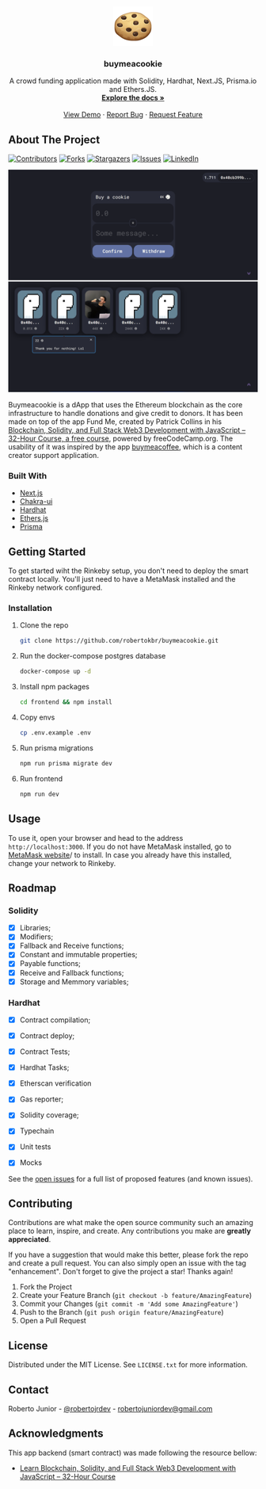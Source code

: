 <div id="top"></div>

<!-- PROJECT SHIELDS -->
<!--
*** I'm using markdown "reference style" links for readability.
*** Reference links are enclosed in brackets [ ] instead of parentheses ( ).
*** See the bottom of this document for the declaration of the reference variables
*** for contributors-url, forks-url, etc. This is an optional, concise syntax you may use.
*** https://www.markdownguide.org/basic-syntax/#reference-style-links
-->
<!-- PROJECT LOGO -->
<br />
<div align="center">
  <img src=".github/logo.png" alt="Logo" width="80" height="80">

  <h3 align="center">buymeacookie</h3>

  <p align="center">
    A crowd funding application made with Solidity, Hardhat, Next.JS, Prisma.io and Ethers.JS.
    <br />
    <a href="https://github.com/robertokbr/buymeacookie"><strong>Explore the docs »</strong></a>
    <br />
    <br />
    <a href="https://buy-me-a-cookie.rbjr.dev">View Demo</a>
    ·
    <a href="https://github.com/robertokbr/buymeacookie/issues">Report Bug</a>
    ·
    <a href="https://github.com/robertokbr/buymeacookie/issues">Request Feature</a>
  </p>
</div>

<!-- ABOUT THE PROJECT -->
## About The Project

[![Contributors][contributors-shield]][contributors-url]
[![Forks][forks-shield]][forks-url]
[![Stargazers][stars-shield]][stars-url]
[![Issues][issues-shield]][issues-url]
[![LinkedIn][linkedin-shield]][linkedin-url]


![Homepage Screen Shot](.github/fund.png)![Funders Screen Shot](.github/funders.png)

Buymeacookie is a dApp that uses the Ethereum blockchain as the core infrastructure to handle donations and give credit to donors. It has been made on top of the app Fund Me, created by Patrick Collins in his [Blockchain, Solidity, and Full Stack Web3 Development with JavaScript – 32-Hour Course, a free course](https://www.youtube.com/watch?v=gyMwXuJrbJQ&t=48465s), powered by freeCodeCamp.org.
The usability of it was inspired by the app [buymeacoffee](https://www.buymeacoffee.com/), which is a content creator support application. 

### Built With
* [Next.js](https://nextjs.org/)
* [Chakra-ui](https://chakra-ui.com/)
* [Hardhat](https://hardhat.org/)
* [Ethers.js](https://www.npmjs.com/package/ethers)
* [Prisma](https://prisma.io)


<!-- GETTING STARTED -->
## Getting Started
To get started wiht the Rinkeby setup, you don't need to deploy the smart contract locally. You'll just need to have a MetaMask installed and the Rinkeby network configured.

### Installation
1. Clone the repo
   ```sh
   git clone https://github.com/robertokbr/buymeacookie.git
   ```
2. Run the docker-compose postgres database
   ```sh
   docker-compose up -d
   ``` 
3. Install npm packages
   ```sh
   cd frontend && npm install
   ```
4. Copy envs
   ```sh
   cp .env.example .env
   ```
5. Run prisma migrations
   ```sh
   npm run prisma migrate dev
   ```   
6. Run frontend
   ```sh
   npm run dev
   ```   

<!-- USAGE EXAMPLES -->
## Usage
To use it, open your browser and head to the address `http://localhost:3000`. 
If you do not have MetaMask installed, go to [MetaMask website](https://metamask.io)/ to install.
In case you already have this installed, change your network to Rinkeby. 

<!-- ROADMAP -->
## Roadmap

### Solidity
- [x] Libraries;
- [x] Modifiers;
- [x] Fallback and Receive functions;
- [x] Constant and immutable properties;
- [x] Payable functions;
- [x] Receive and Fallback functions;
- [x] Storage and Memmory variables;

### Hardhat
- [x] Contract compilation;
- [x] Contract deploy;
- [x] Contract Tests;
- [x] Hardhat Tasks;
- [x] Etherscan verification
- [x] Gas reporter;
- [x] Solidity coverage;
- [x] Typechain
- [x] Unit tests
- [x] Mocks


See the [open issues](https://github.com/robertokbr/buymeacookie/issues) for a full list of proposed features (and known issues).


<!-- CONTRIBUTING -->
## Contributing

Contributions are what make the open source community such an amazing place to learn, inspire, and create. Any contributions you make are **greatly appreciated**.

If you have a suggestion that would make this better, please fork the repo and create a pull request. You can also simply open an issue with the tag "enhancement".
Don't forget to give the project a star! Thanks again!

1. Fork the Project
2. Create your Feature Branch (`git checkout -b feature/AmazingFeature`)
3. Commit your Changes (`git commit -m 'Add some AmazingFeature'`)
4. Push to the Branch (`git push origin feature/AmazingFeature`)
5. Open a Pull Request


<!-- LICENSE -->
## License

Distributed under the MIT License. See `LICENSE.txt` for more information.


<!-- CONTACT -->
## Contact

Roberto Junior - [@robertojrdev](https://twitter.com/robertojrdev) - robertojuniordev@gmail.com


<!-- ACKNOWLEDGMENTS -->
## Acknowledgments
This app backend (smart contract) was made following the resource bellow:

* [Learn Blockchain, Solidity, and Full Stack Web3 Development with JavaScript – 32-Hour Course](https://www.youtube.com/watch?v=gyMwXuJrbJQ&t=46910s)


<!-- MARKDOWN LINKS & IMAGES -->
<!-- https://www.markdownguide.org/basic-syntax/#reference-style-links -->
[contributors-shield]: https://img.shields.io/github/contributors/robertokbr/buymeacookie.svg?style=for-the-badge
[contributors-url]: https://github.com/robertokbr/buymeacookie/graphs/contributors
[forks-shield]: https://img.shields.io/github/forks/robertokbr/buymeacookie.svg?style=for-the-badge
[forks-url]: https://github.com/robertokbr/buymeacookie/network/members
[stars-shield]: https://img.shields.io/github/stars/robertokbr/buymeacookie.svg?style=for-the-badge
[stars-url]: https://github.com/robertokbr/buymeacookie/stargazers
[issues-shield]: https://img.shields.io/github/issues/robertokbr/buymeacookie.svg?style=for-the-badge
[issues-url]: https://github.com/robertokbr/buymeacookie/issues
[license-shield]: https://img.shields.io/github/license/robertokbr/buymeacookie.svg?style=for-the-badge
[license-url]: https://github.com/robertokbr/buymeacookie/blob/main/LICENSE.txt
[linkedin-shield]: https://img.shields.io/badge/-LinkedIn-black.svg?style=for-the-badge&logo=linkedin&colorB=555
[linkedin-url]: https://www.linkedin.com/in/robertojrcdc/
[product-screenshot]: images/screenshot.png

